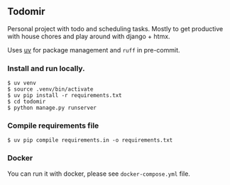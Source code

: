 ## Todomir
Personal project with todo and scheduling tasks.
Mostly to get productive with house chores and play around with django + htmx.

Uses [uv](https://github.com/astral-sh/uv) for package management and `ruff` in pre-commit.


### Install and run locally.
```shell
$ uv venv
$ source .venv/bin/activate
$ uv pip install -r requirements.txt
$ cd todomir 
$ python manage.py runserver
```

### Compile requirements file
```shell
$ uv pip compile requirements.in -o requirements.txt
```

### Docker
You can run it with docker, please see `docker-compose.yml` file.
